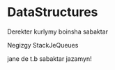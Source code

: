 # DataStructures


Derekter kurlymy boinsha sabaktar 

Negizgy
StackJeQueues

jane de t.b sabaktar jazamyn!
